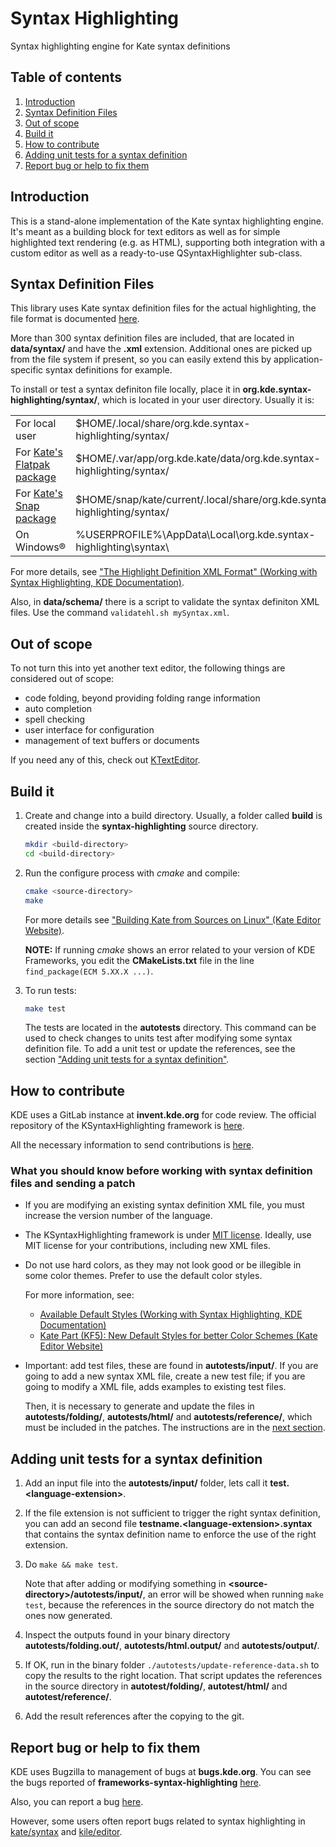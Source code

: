 # Syntax Highlighting

Syntax highlighting engine for Kate syntax definitions

## Table of contents

1. [Introduction](#introduction)
2. [Syntax Definition Files](#syntax-definition-files)
3. [Out of scope](#out-of-scope)
4. [Build it](#build-it)
5. [How to contribute](#how-to-contribute)
6. [Adding unit tests for a syntax definition](#adding-unit-tests-for-a-syntax-definition)
7. [Report bug or help to fix them](#report-bug-or-help-to-fix-them)

## Introduction

This is a stand-alone implementation of the Kate syntax highlighting engine.
It's meant as a building block for text editors as well as for simple highlighted
text rendering (e.g. as HTML), supporting both integration with a custom editor
as well as a ready-to-use QSyntaxHighlighter sub-class.

## Syntax Definition Files

This library uses Kate syntax definition files for the actual highlighting,
the file format is documented [here](https://docs.kde.org/?application=katepart&branch=trunk5&path=highlight.html).

More than 300 syntax definition files are included, that are located
in **data/syntax/** and have the **.xml** extension. Additional ones are
picked up from the file system if present, so you can easily extend this
by application-specific syntax definitions for example.

To install or test a syntax definiton file locally, place it in
**org.kde.syntax-highlighting/syntax/**, which is located in your user directory.
Usually it is:

<table>
    <tr>
        <td>For local user</td>
        <td>$HOME/.local/share/org.kde.syntax-highlighting/syntax/</td>
    </tr>
    <tr>
        <td>For <a href="https://flathub.org/apps/details/org.kde.kate">Kate's Flatpak package</a></td>
        <td>$HOME/.var/app/org.kde.kate/data/org.kde.syntax-highlighting/syntax/</td>
    </tr>
    <tr>
        <td>For <a href="https://snapcraft.io/kate">Kate's Snap package</a></td>
        <td>$HOME/snap/kate/current/.local/share/org.kde.syntax-highlighting/syntax/</td>
    </tr>
    <tr>
        <td>On Windows®</td>
        <td>%USERPROFILE%\AppData\Local\org.kde.syntax-highlighting\syntax\ </td>
    </tr>
</table>

For more details, see ["The Highlight Definition XML Format" (Working with Syntax Highlighting, KDE Documentation)](https://docs.kde.org/?application=katepart&branch=trunk5&path=highlight.html#katehighlight-xml-format).

Also, in **data/schema/** there is a script to validate the syntax definiton XML
files. Use the command `validatehl.sh mySyntax.xml`.

## Out of scope

To not turn this into yet another text editor, the following things are considered
out of scope:

* code folding, beyond providing folding range information
* auto completion
* spell checking
* user interface for configuration
* management of text buffers or documents

If you need any of this, check out [KTextEditor](https://api.kde.org/frameworks/ktexteditor/html/).

## Build it

1. Create and change into a build directory. Usually, a folder called **build**
   is created inside the **syntax-highlighting** source directory.

   ```bash
   mkdir <build-directory>
   cd <build-directory>
   ```

2. Run the configure process with *cmake* and compile:

   ```bash
   cmake <source-directory>
   make
   ```

   For more details see ["Building Kate from Sources on Linux" (Kate Editor Website)](https://kate-editor.org/build-it/).

   **NOTE:** If running *cmake* shows an error related to your version of KDE
   Frameworks, you edit the **CMakeLists.txt** file in the line
   `find_package(ECM 5.XX.X ...)`.

3. To run tests:

   ```bash
   make test
   ```

   The tests are located in the **autotests** directory.
   This command can be used to check changes to units test after modifying some
   syntax definition file. To add a unit test or update the references, see the
   section ["Adding unit tests for a syntax definition"](#adding-unit-tests-for-a-syntax-definition).

## How to contribute

KDE uses a GitLab instance at **invent.kde.org** for code review. The official
repository of the KSyntaxHighlighting framework is [here](https://invent.kde.org/frameworks/syntax-highlighting).

All the necessary information to send contributions is [here](https://community.kde.org/Infrastructure/GitLab).

### What you should know before working with syntax definition files and sending a patch

* If you are modifying an existing syntax definition XML file, you must increase
  the version number of the language.

* The KSyntaxHighlighting framework is under [MIT license](https://directory.fsf.org/wiki/License:Expat).
  Ideally, use MIT license for your contributions, including new XML files.

* Do not use hard colors, as they may not look good or be illegible in some color
  themes. Prefer to use the default color styles.

  For more information, see:
    * [Available Default Styles (Working with Syntax Highlighting, KDE Documentation)](https://docs.kde.org/?application=katepart&branch=trunk5&path=highlight.html#kate-highlight-default-styles)
    * [Kate Part (KF5): New Default Styles for better Color Schemes (Kate Editor Website)](https://kate-editor.org/2014/03/07/kate-part-kf5-new-default-styles-for-better-color-schemes/)

* Important: add test files, these are found in **autotests/input/**.
  If you are going to add a new syntax XML file, create a new test file; if you
  are going to modify a XML file, adds examples to existing test files.

  Then, it is necessary to generate and update the files in **autotests/folding/**,
  **autotests/html/** and **autotests/reference/**, which must be included in the
  patches. The instructions are in the [next section](#adding-unit-tests-for-a-syntax-definition).

## Adding unit tests for a syntax definition

1. Add an input file into the **autotests/input/** folder, lets call it
   **test.&lt;language-extension&gt;**.

2. If the file extension is not sufficient to trigger the right syntax definition, you can add an
   second file **testname.&lt;language-extension&gt;.syntax** that contains the syntax definition name
   to enforce the use of the right extension.

3. Do `make && make test`.

   Note that after adding or modifying something in
   **&lt;source-directory&gt;/autotests/input/**, an error will be showed when
   running `make test`, because the references in the source directory do not
   match the ones now generated.

4. Inspect the outputs found in your binary directory **autotests/folding.out/**,
   **autotests/html.output/** and **autotests/output/**.

5. If OK, run in the binary folder `./autotests/update-reference-data.sh`
   to copy the results to the right location.
   That script updates the references in the source directory in
   **autotest/folding/**, **autotest/html/** and **autotest/reference/**.

6. Add the result references after the copying to the git.

## Report bug or help to fix them

KDE uses Bugzilla to management of bugs at **bugs.kde.org**. You can see the bugs
reported of **frameworks-syntax-highlighting** [here](https://bugs.kde.org/describecomponents.cgi?product=frameworks-syntax-highlighting).

Also, you can report a bug [here](https://bugs.kde.org/enter_bug.cgi?product=frameworks-syntax-highlighting).

However, some users often report bugs related to syntax highlighting in
[kate/syntax](https://bugs.kde.org/buglist.cgi?component=syntax&product=kate&resolution=---)
and [kile/editor](https://bugs.kde.org/buglist.cgi?component=editor&product=kile&resolution=---).
